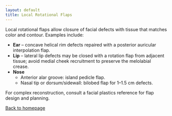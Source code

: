 ```yaml
---
layout: default
title: Local Rotational Flaps
---
```

<p>Local rotational flaps allow closure of facial defects with tissue that matches color and contour. Examples include:</p>
  <ul>
    <li><strong>Ear</strong> – concave helical rim defects repaired with a posterior auricular interpolation flap.</li>
    <li><strong>Lip</strong> – lateral lip defects may be closed with a rotation flap from adjacent tissue; avoid medial cheek recruitment to preserve the melolabial crease.</li>
    <li><strong>Nose</strong>
      <ul>
        <li>Anterior alar groove: island pedicle flap.</li>
        <li>Nasal tip or dorsum/sidewall: bilobed flap for 1–1.5&nbsp;cm defects.</li>
      </ul>
    </li>
  </ul>
  <p>For complex reconstruction, consult a facial plastics reference for flap design and planning.</p>
  <p><a href="index.html">Back to homepage</a></p>
